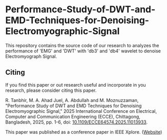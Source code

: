 # Performance-Study-of-DWT-and-EMD-Techniques-for-Denoising-Electromyographic-Signal
This repository contains the source code of our research to analyzes the performance of 'EMG' and 'DWT' with 'db3' and 'db4' wavelet to denoise Electromyograph Signal.

## Citing
If you find this paper or out research useful and incorporate in you research, please consider citing this paper.

R. Tanbhir, M. A. Ahad Juel, A. Abdullah and M. Moznuzzaman, "Performance Study of DWT and EMD Techniques for Denoising Electromyographic Signal," 2025 International Conference on Electrical, Computer and Communication Engineering (ECCE), Chittagong, Bangladesh, 2025, pp. 1-6, doi: [10.1109/ECCE64574.2025.11013933](https://doi.org/10.1109/ECCE64574.2025.11013933).

This paper was published as a conference paper in IEEE Xplore. ([Website](https://ieeexplore.ieee.org/document/11013933))
